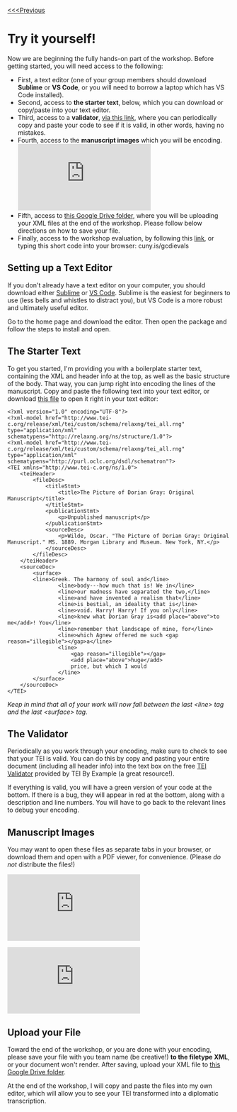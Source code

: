 [<<<Previous  ](elements.md)

# Try it yourself!

Now we are beginning the fully hands-on part of the workshop. Before getting started, you will need access to the following: 
- First, a text editor (one of your group members should download **Sublime** or **VS Code**, or you will need to borrow a laptop which has VS Code installed).
- Second, access to **the starter text**, below, which you can download or copy/paste into your text editor. 
- Third, access to a **validator**, [via this link](https://teibyexample.org/xquery/TBEvalidator.xq), where you can periodically copy and paste your code to see if it is valid, in other words, having no mistakes.
- Fourth, access to the **manuscript images** which you will be encoding.
    ![Image of First Manuscript Page](https://github.com/gofilipa/tei_workshop/blob/master/dorian_gray/podg_ms_20.pdf)
- Fifth, access to [this Google Drive folder](https://drive.google.com/drive/folders/1Ifr3Y2SD8ktr-7_07CwgnMN-5NJrQsQJ?usp=sharing), where you will be uploading your XML files at the end of the workshop. Please follow below directions on how to save your file.
- Finally, access to the workshop evaluation, by following this [link](cuny.is/gcdievals), or typing this short code into your browser: cuny.is/gcdievals

## Setting up a Text Editor

If you don't already have a text editor on your computer, you should download either [Sublime](https://www.sublimetext.com/) or [VS Code](https://code.visualstudio.com/download). Sublime is the easiest for beginners to use (less bells and whistles to distract you), but VS Code is a more robust and ultimately useful editor. 

Go to the home page and download the editor. Then open the package and follow the steps to install and open. 

## The Starter Text

To get you started, I'm providing you with a boilerplate starter text, containing the XML and header info at the top, as well as the basic structure of the body. That way, you can jump right into encoding the lines of the manuscript. Copy and paste the following text into your text editor, or download [this file](https://github.com/gofilipa/tei_workshop/blob/master/dorian_gray/starter_text.xml) to open it right in your text editor:

    <?xml version="1.0" encoding="UTF-8"?>
    <?xml-model href="http://www.tei-c.org/release/xml/tei/custom/schema/relaxng/tei_all.rng" type="application/xml" schematypens="http://relaxng.org/ns/structure/1.0"?>
    <?xml-model href="http://www.tei-c.org/release/xml/tei/custom/schema/relaxng/tei_all.rng" type="application/xml"
    schematypens="http://purl.oclc.org/dsdl/schematron"?>
    <TEI xmlns="http://www.tei-c.org/ns/1.0">
        <teiHeader>
            <fileDesc>
                <titleStmt>
                    <title>The Picture of Dorian Gray: Original Manuscript</title>
                </titleStmt>
                <publicationStmt>
                    <p>Unpublished manuscript</p>
                </publicationStmt>
                <sourceDesc>
                    <p>Wilde, Oscar. "The Picture of Dorian Gray: Original Manuscript." MS. 1889. Morgan Library and Museum. New York, NY.</p>
                </sourceDesc>
            </fileDesc>
        </teiHeader>
        <sourceDoc>
            <surface>
            <line>Greek. The harmony of soul and</line>
                    <line>body---how much that is! We in</line>
                    <line>our madness have separated the two,</line>
                    <line>and have invented a realism that</line>
                    <line>is bestial, an ideality that is</line>
                    <line>void. Harry! Harry! If you only</line>
                    <line>knew what Dorian Gray is<add place="above">to me</add>! You</line>
                    <line>remember that landscape of mine, for</line>
                    <line>which Agnew offered me such <gap reason="illegible"></gap>a</line>
                    <line>
                        <gap reason="illegible"></gap>
                        <add place="above">huge</add>
                        price, but which I would
                    </line>
            </surface>
        </sourceDoc>
    </TEI>

*Keep in mind that all of your work will now fall between the last &lt;line> tag and the last &lt;surface> tag.*

## The Validator

Periodically as you work through your encoding, make sure to check to see that your TEI is valid. You can do this by copy and pasting your entire document (including all header info) into the text box on the free [TEI Validator](https://teibyexample.org/xquery/TBEvalidator.xq) provided by TEI By Example (a great resource!). 

If everything is valid, you will have a green version of your code at the bottom. If there is a bug, they will appear in red at the bottom, along with a description and line numbers. You will have to go back to the relevant lines to debug your encoding.

## Manuscript Images

You may want to open these files as separate tabs in your browser, or download them and open with a PDF viewer, for convenience. (Please *do not* distribute the files!)

![Image of First Manuscript Page](https://github.com/gofilipa/tei_workshop/blob/master/dorian_gray/podg_ms_20.pdf)

![Image of Second Manuscript Page](https://github.com/gofilipa/tei_workshop/blob/master/dorian_gray/podg_ms_21.pdf)

## Upload your File

Toward the end of the workshop, or you are done with your encoding, please save your file with you team name (be creative!) **to the filetype XML**, or your document won't render. After saving, upload your XML file to [this Google Drive folder](https://drive.google.com/drive/folders/17lHDHjyEkGffKfP8C6GWOjslif7uiPD5?usp=sharing). 

At the end of the workshop, I will copy and paste the files into my own editor, which will allow you to see your TEI transformed into a diplomatic transcription. 
